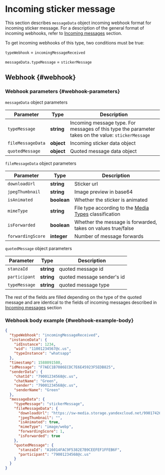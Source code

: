 # Incoming sticker message

This section describes `messageData` object incoming webhook format for incoming sticker message. For a description of the general format of incoming webhooks, refer to [Incoming messages](Webhook-IncomingMessageReceived.md) section.

To get incoming webhooks of this type, two conditions must be true:

`typeWebhook` = `incomingMessageReceived`

`messageData.typeMessage` = `stickerMessage`

## Webhook {#webhook}

### Webhook parameters {#webhook-parameters}

`messageData` object parameters

| Parameter          | Type        | Description                                                                                                                                       |
| ----------------- | ---------- | ---------------------------------------------------------------------------------------------------------------------------------------------- |
| `typeMessage`     | **string** | Incoming message type. For messages of this type the parameter takes on the value: `stickerMessage`|
|`fileMessageData` | **object** | Incoming sticker data object  |                                                                                                            |
| `quotedMessage`   | **object** | Quoted message data object  |

`fileMessageData` object parameters

Parameter | Type | Description
----- | ----- | -----
`downloadUrl` | **string** | Sticker url
`jpegThumbnail` | **string** | Image preview in base64 |
`isAnimated` | **boolean** | Whether the sticker is animated |
`mimeType` | **string** | File type according to the [Media Types](https://www.iana.org/assignments/media-types/media-types.xhtml) classification |
`isForwarded` | **boolean** | Whether the message is forwarded, takes on values true/false
`forwardingScore` | **integer** | Number of message forwards


`quotedMessage` object parameters

| Parameter      | Type        | Description            |
| ------------- | ---------- | ------------------- |
| `stanzaId` | **string** | quoted message id |
| `participant` | **string** | quoted message sender's id |
| `typeMessage` | **string** | quoted message type |

The rest of the fields are filled depending on the type of the quoted message and are identical to the fields of incoming messages described in [Incoming messages](Webhook-IncomingMessageReceived.md) section

### Webhook body example {#webhook-example-body}

```json
{
  "typeWebhook": "incomingMessageReceived",
  "instanceData": {
    "idInstance": 1234,
    "wid": "11001234567@c.us",
    "typeInstance": "whatsapp"
  },
  "timestamp": 1588091580,
  "idMessage": "F7AEC1B7086ECDC7E6E45923F5EDB825",
  "senderData": {
    "chatId": "79001234568@c.us",
    "chatName": "Green",
    "sender": "79001234568@c.us",
    "senderName": "Green"
  },
  "messageData": {
    "typeMessage": "stickerMessage",
    "fileMessageData": {
      "downloadUrl": "https://sw-media.storage.yandexcloud.net/9901742665/607dde0a-01dc-4dd9-8afb-707cbf610943.webp",
      "jpegThumbnail": "",
      "isAnimated": true,
      "mimeType": "image/webp",
      "forwardingScore": 1,
      "isForwarded": true
    },
    "quotedMessage": {
      "stanzaId": "A16014FAC9F5382E7B9CEEFEF1FFEB6F",
      "participant": "79001234568@c.us"
    }
  }
}
```

